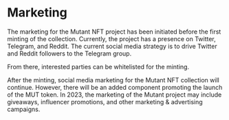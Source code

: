 # Marketing

The marketing for the Mutant NFT project has been initiated before the first minting of the collection. Currently, the project has a presence on Twitter, Telegram, and Reddit. The current social media strategy is to drive Twitter and Reddit followers to the Telegram group.&#x20;

From there, interested parties can be whitelisted for the minting.



After the minting, social media marketing for the Mutant NFT collection will continue. However, there will be an added component promoting the launch of the MUT token. In 2023, the marketing of the Mutant project may include giveaways, influencer promotions, and other marketing & advertising campaigns.
